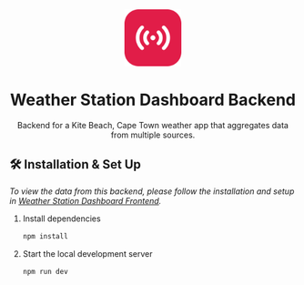 <div align="center">
  <img alt="Logo" src="https://raw.githubusercontent.com/MikaelRothig/weather-station-dashboard-frontend/main/public/favicon.svg" width="100" />
</div>
<h1 align="center">
    Weather Station Dashboard Backend
</h1>
<p align="center">
    Backend for a Kite Beach, Cape Town weather app that aggregates data from multiple sources.
</p>

## 🛠 Installation & Set Up
*To view the data from this backend, please follow the installation and setup in <a href="https://github.com/mikaelrothig/weather-station-dashboard-frontend">Weather Station Dashboard Frontend</a>.*

1. Install dependencies

   ```sh
   npm install
   ```

2. Start the local development server

   ```sh
   npm run dev
   ```
